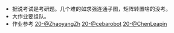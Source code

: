 + 据说考试是考研题。几个难的如求强连通子图，矩阵转置啥的没考。
+ 大作业要组队。
+ 作业参考 [20-@ZhaoyangZh](https://github.com/ZhaoyangZh/Data-Structure-Final) [20-@cebarobot](https://github.com/cebarobot/Data-Structures-UCAS) [20-@ChenLeapin](https://github.com/UCAS-schoolwork/2020-UCAS-datastructure-hw)